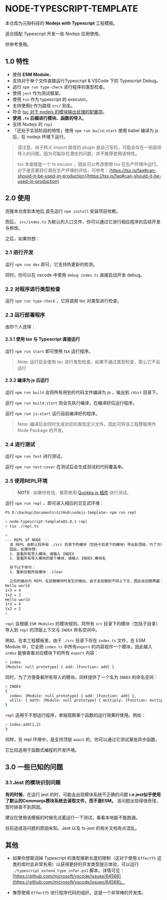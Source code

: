 # NODE-TYPESCRIPT-TEMPLATE

本仓库为元狲科技的 **Nodejs with Typescript** 工程模板。

适合搭配 Typescript 开发一些 Nodejs 应用使用。

供参考使用。

## 1.0 特性
- 使用 **ESM Module**。
- 支持对于单个文件直接运行Typescript & VSCode 下的 Typescript Debug。
- 运行 `npm run type-check` 进行程序的类型检查。
- 使用 `jest` 作为测试框架。
- 使用 `tsx` 作为 typescript 的 executor。
- 支持使用`@` 作为路径 `src/` 别名。
- 符合 [tsc 对于 nodejs 的模块输出处理的配置项](https://www.typescriptlang.org/docs/handbook/modules/theory.html#the-module-output-format)。
- **使用 `.ts` 后缀进行模块、函数的导入**。
- 支持 Nodejs 的 `repl` 
- 「还处于实验阶段的特性」使用 `npm run build:start` 使用 babel 编译为 js 后，在 nodejs 环境下运行。

> 请注意，由于转义 import 路径的 plugin 是自己写的，可能会存在一些路径导入的问题。因为可能存在潜在的问题，并不推荐使用该特性。
>
>
> tsx 本身就是一个 ts excutor ，因此可以考虑使用 tsx 在生产环境中运行。对于是否要将它用在生产环境的评估，可参考：[https://tsx.is/faq#can-should-it-be-used-in-production](https://tsx.is/faq#can-should-it-be-used-in-production)

## 2.0 使用

克隆本仓库到本地后,首先运行 `npm install` 安装项目依赖。

而后， `src/index.ts` 为默认的入口文件，你可以通过它进行相应程序的后续开发与修改。

之后，如果你想：

### 2.1 进行开发

运行 `npm run dev` 即可，它支持热更新的检测。

同时，你可以在 vscode 中使用 `debug index.ts` 直接启动开发 debug。

### 2.2 对程序进行类型检查

运行 `npm run type-check` ，它将调用 tsc 对类型进行检查。

### 2.3 运行部署程序

由你个人选择：

#### 2.3.1 使用 tsx 与 Typescript 直接运行

运行 `npm run start` 即可使用 tsx 运行程序。

> Note: 运行前会使用 tsc 进行类型检查，如果不通过类型检查，那么它不会运行

#### 2.3.2 编译为 js 后运行

运行 `npm run build` 会将所有用到的代码文件编译为 js ，输出到 `/dist` 目录下。

运行 `npm run build:start` 则会先执行编译，在编译好后运行程序。

运行 `npm run js:start` 运行目前编译好的程序。

> Note: 编译后会同时生成对应的类型定义文件。因此可将该工程模板用作 Node Package 的开发。

### 2.4 进行测试

运行 `npm run test` 进行测试。

运行 `npm run test:cover` 在测试后会生成测试的代码覆盖率。 

### 2.5 使用REPL环境

> **NOTE** : 如果你有钱，推荐使用 [Quokka.js 插件](https://quokkajs.com/) 进行测试。 

运行 `npm run repl` ，即可进入相应的交互式环境：

```bash
PS D:\Backup\Documents\GitHub\nodejs-template> npm run repl

> node-typescript-template@1.0.1 repl
> tsx ./repl.ts

>
--- REPL Of NODE ---
  该 REPL 会默认将所有 ./src 目录下的模块（包括子目录下的模块）导出到顶级，为了方便索引查看会将所有模块同时放在 INDEX 命名空间下
  因此，如果你想:
  1. 查看所有导入模块，请输入 INDEX
  2. 查看所有导入模块的某个模块，请输入 INDEX.模块名

  存下以下命令：
  1. 重新加载所有模块：.clear

  之后的输出为 REPL 在加载模块时发生的输出，由于会加载到不同上下文，因此会加载两遍：
Hello world
1+3 = 4
1x2 = 2
Hello world
1+3 = 4
1x2 = 2
>
```

`repl` 会根据 `ESM Modules` 的模块规则，将所有 `src` 目录下的模块（包括子目录）导入到 `repl` 的顶层上下文与 `INDEX` 命名空间中。

例如，在本工程模板里，由于 `./src` 目录下存在 `index.ts` 文件，在 ESM Module 中，它会把 `index.ts` 中所有`export` 的内容视作一个模块，因此输入 `index` 能够查看对应模块下的所有 `export` 内容：

```bash
> index
[Module: null prototype] { add: [Function: add] }
```

同时，为了方便查看所有导入的模块，同样提供了一个名为 `INDEX` 的命名空间：

```bash
> INDEX
{
  index: [Module: null prototype] { add: [Function: add] },
  utils: { math: [Module: null prototype] { multiply: [Function: multiply] } }
}
```

`repl` 适用于不想运行程序，单独观察某个函数的运行效果时使用。例如：

```bash
> index.add(1,2)
3
```

同样，在 repl 环境中，是支持顶层 `await` 的，你可以通过它测试某些异步函数。

它比较适用于函数式编程的开发环境。

## 3.0 一些已知的问题

### 3.1 Jest 的模块识别问题

**有的时候**，在运行 jest 的时，可能会出现模块系统不正确的问题 **i.e jest似乎使用了默认的Commonjs模块系统去读取文件，而不是ESM。** 该问题出现得很奇怪，暂时排查不到原因。

建议在使用该模板的时候先试着运行一下测试，看看本地能不能跑通。

目前造成该问题的原因未知。Jest 以及 ts-jest 的相关文档有点混乱。

## 其他

- 如果你想取消掉 Typescript 的类型推断长度的限制（这对于使用 `EffectTS` 这类的库时会非常有用）以获得更好的开发类型提示体验，可以运行 `./typescript_extend_type_infer.ps1` 脚本。详情可见：[https://github.com/microsoft/vscode/issues/64566](https://github.com/microsoft/vscode/issues/64566)。


- 推荐使用 `EffectTS` 进行程序代码的组织，这是一个非常棒的开发库。
